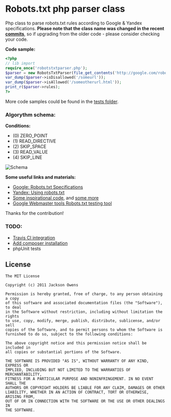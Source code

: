Robots.txt php parser class
=====================

Php class to parse robots.txt rules according to Google & Yandex specifications. **Please note that the class name was changed in the recent [commits](https://github.com/t1gor/Robots.txt-Parser-Class/commit/b4db1555cd35f3f3d34845af53aa403a8537fbef#diff-ff40970a7a5d1e6998d9eafe3e228456L19)**, so if upgrading from the older code - please consider checking your code.

**Code sample:**
```php
<?php
// lib import
require_once('robotstxtparser.php');
$parser = new RobotsTxtParser(file_get_contents('http://google.com/robots.txt'));
var_dump($parser->isDisallowed('/someurl'));
var_dump($parser->isAllowed('/someotherurl.html'));
print_r($parser->rules);
?>
```

More code samples could be found in the [tests folder](https://github.com/t1gor/Robots.txt-Parser-Class/tree/master/test).

### Algorythm schema:
**Conditions:**
* (0) ZERO_POINT
* (1) READ_DIRECTIVE
* (2) SKIP_SPACE
* (3) READ_VALUE
* (4) SKIP_LINE

![Schema](https://raw.githubusercontent.com/t1gor/Robots.txt-Parser-Class/master/assets/schema.png)

**Some useful links and materials:**
* [Google: Robots.txt Specifications](https://developers.google.com/webmasters/control-crawl-index/docs/robots_txt)
* [Yandex: Using robots.txt](http://help.yandex.com/webmaster/?id=1113851)
* [Some inspirational code](http://socoder.net/index.php?snippet=23824), and [some more](http://www.the-art-of-web.com/php/parse-robots/#.UP0C1ZGhM6I)
* [Google Webmaster tools Robots.txt testing tool](https://www.google.com/webmasters/tools/robots-testing-tool)

Thanks for the contribution!

### TODO:
 * [Travis CI integration](https://travis-ci.org/getting_started)
 * [Add composer installation](https://packagist.org/packages/submit)
 * phpUnit tests

License
-------

    The MIT License

    Copyright (c) 2011 Jackson Owens

    Permission is hereby granted, free of charge, to any person obtaining a copy
    of this software and associated documentation files (the "Software"), to deal
    in the Software without restriction, including without limitation the rights
    to use, copy, modify, merge, publish, distribute, sublicense, and/or sell
    copies of the Software, and to permit persons to whom the Software is
    furnished to do so, subject to the following conditions:

    The above copyright notice and this permission notice shall be included in
    all copies or substantial portions of the Software.

    THE SOFTWARE IS PROVIDED "AS IS", WITHOUT WARRANTY OF ANY KIND, EXPRESS OR
    IMPLIED, INCLUDING BUT NOT LIMITED TO THE WARRANTIES OF MERCHANTABILITY,
    FITNESS FOR A PARTICULAR PURPOSE AND NONINFRINGEMENT. IN NO EVENT SHALL THE
    AUTHORS OR COPYRIGHT HOLDERS BE LIABLE FOR ANY CLAIM, DAMAGES OR OTHER
    LIABILITY, WHETHER IN AN ACTION OF CONTRACT, TORT OR OTHERWISE, ARISING FROM,
    OUT OF OR IN CONNECTION WITH THE SOFTWARE OR THE USE OR OTHER DEALINGS IN
    THE SOFTWARE.
